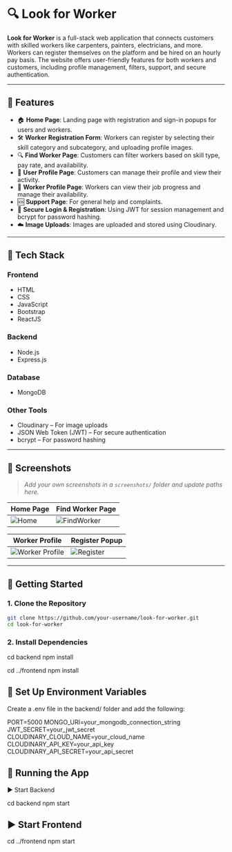 # 🔍 Look for Worker

**Look for Worker** is a full-stack web application that connects customers with skilled workers like carpenters, painters, electricians, and more. Workers can register themselves on the platform and be hired on an hourly pay basis. The website offers user-friendly features for both workers and customers, including profile management, filters, support, and secure authentication.

---

## 🌟 Features

- 🏠 **Home Page**: Landing page with registration and sign-in popups for users and workers.
- 🛠️ **Worker Registration Form**: Workers can register by selecting their skill category and subcategory, and uploading profile images.
- 🔍 **Find Worker Page**: Customers can filter workers based on skill type, pay rate, and availability.
- 👤 **User Profile Page**: Customers can manage their profile and view their activity.
- 👷 **Worker Profile Page**: Workers can view their job progress and manage their availability.
- 🆘 **Support Page**: For general help and complaints.
- 🔐 **Secure Login & Registration**: Using JWT for session management and bcrypt for password hashing.
- ☁️ **Image Uploads**: Images are uploaded and stored using Cloudinary.

---

## 🧰 Tech Stack

### Frontend
- HTML
- CSS
- JavaScript
- Bootstrap
- ReactJS

### Backend
- Node.js
- Express.js

### Database
- MongoDB

### Other Tools
- Cloudinary – For image uploads
- JSON Web Token (JWT) – For secure authentication
- bcrypt – For password hashing

---

## 📸 Screenshots

> _Add your own screenshots in a `screenshots/` folder and update paths here._

| Home Page | Find Worker Page |
|-----------|------------------|
| ![Home](screenshots/home.png) | ![FindWorker](screenshots/findworker.png) |

| Worker Profile | Register Popup |
|----------------|----------------|
| ![Worker Profile](screenshots/worker-profile.png) | ![Register](screenshots/register-popup.png) |

---

## 🚀 Getting Started

### 1. Clone the Repository

```bash
git clone https://github.com/your-username/look-for-worker.git
cd look-for-worker
```
### 2. Install Dependencies
cd backend
npm install

cd ../frontend
npm install

## 🔐 Set Up Environment Variables
Create a .env file in the backend/ folder and add the following:

PORT=5000
MONGO_URI=your_mongodb_connection_string
JWT_SECRET=your_jwt_secret
CLOUDINARY_CLOUD_NAME=your_cloud_name
CLOUDINARY_API_KEY=your_api_key
CLOUDINARY_API_SECRET=your_api_secret

## 🧪 Running the App
▶️ Start Backend

cd backend
npm start

## ▶️ Start Frontend

cd ../frontend
npm start

